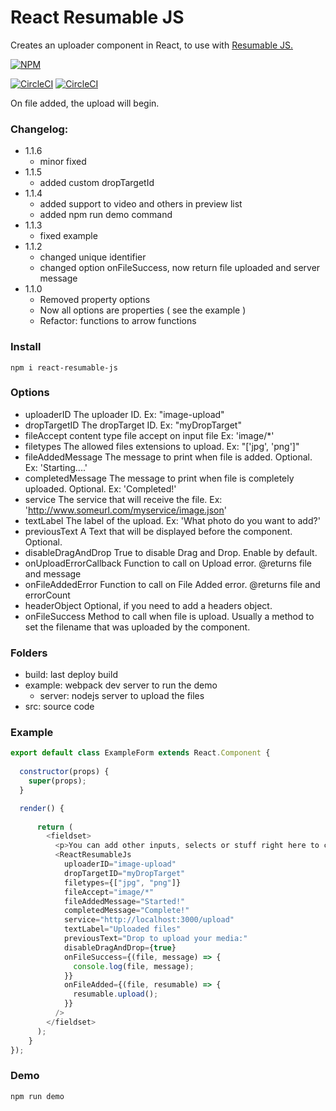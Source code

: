 # React Resumable JS

Creates an uploader component in React, to use with [Resumable JS.](http://www.resumablejs.com/)

[![NPM](https://nodei.co/npm/react-resumable-js.png?downloads=true&downloadRank=true&stars=true)](https://nodei.co/npm/react-resumable-js/)

[![CircleCI](https://circleci.com/gh/Artear/ReactResumableJS.svg)](https://circleci.com/gh/Artear/ReactResumableJS) [![CircleCI](https://circleci.com/gh/Artear/ReactResumableJS.svg?style=shield)](https://circleci.com/gh/Artear/ReactResumableJS)

On file added, the upload will begin.

### Changelog:
- 1.1.6
    - minor fixed
- 1.1.5
    - added custom dropTargetId
- 1.1.4
    - added support to video and others in preview list
    - added npm run demo command
- 1.1.3
    - fixed example
- 1.1.2
    - changed unique identifier
    - changed option onFileSuccess, now return file uploaded and server message
- 1.1.0
    - Removed property options
    - Now all options are properties ( see the example )
    - Refactor: functions to arrow functions
    

### Install
`npm i react-resumable-js`

### Options
- uploaderID The uploader ID. Ex: "image-upload"
- dropTargetID The dropTarget ID. Ex: "myDropTarget"
- fileAccept content type file accept on input file Ex: 'image/*'
- filetypes The allowed files extensions to upload. Ex: "['jpg', 'png']"
- fileAddedMessage The message to print when file is added. Optional. Ex: 'Starting....'
- completedMessage The message to print when file is completely uploaded. Optional. Ex: 'Completed!'
- service The service that will receive the file. Ex: 'http://www.someurl.com/myservice/image.json'
- textLabel The label of the upload. Ex: 'What photo do you want to add?'
- previousText A Text that will be displayed before the component. Optional.
- disableDragAndDrop True to disable Drag and Drop. Enable by default.
- onUploadErrorCallback Function to call on Upload error. @returns file and message
- onFileAddedError Function to call on File Added error. @returns file and errorCount
- headerObject Optional, if you need to add a headers object.
- onFileSuccess Method to call when file is upload. Usually a method to set the filename that was uploaded by the component.

### Folders
- build: last deploy build
- example: webpack dev server to run the demo
    - server: nodejs server to upload the files
- src: source code

### Example 

```javascript
export default class ExampleForm extends React.Component {
  
  constructor(props) {
    super(props);
  }

  render() {
  
      return (
        <fieldset>
          <p>You can add other inputs, selects or stuff right here to complete a form.</p>
          <ReactResumableJs
            uploaderID="image-upload"
            dropTargetID="myDropTarget"
            filetypes={["jpg", "png"]}
            fileAccept="image/*"
            fileAddedMessage="Started!"
            completedMessage="Complete!"
            service="http://localhost:3000/upload"
            textLabel="Uploaded files"
            previousText="Drop to upload your media:"
            disableDragAndDrop={true}
            onFileSuccess={(file, message) => {
              console.log(file, message);
            }}
            onFileAdded={(file, resumable) => {
              resumable.upload();
            }}
          />
        </fieldset>
      );
    }
});
```

### Demo
`npm run demo`